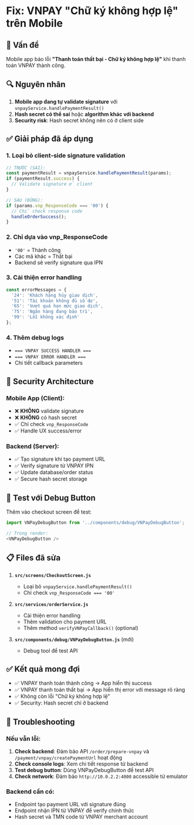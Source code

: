 # Fix: VNPAY "Chữ ký không hợp lệ" trên Mobile

## 🚨 Vấn đề
Mobile app báo lỗi **"Thanh toán thất bại - Chữ ký không hợp lệ"** khi thanh toán VNPAY thành công.

## 🔍 Nguyên nhân
1. **Mobile app đang tự validate signature** với `vnpayService.handlePaymentResult()`
2. **Hash secret có thể sai** hoặc **algorithm khác với backend**
3. **Security risk**: Hash secret không nên có ở client side

## ✅ Giải pháp đã áp dụng

### 1. **Loại bỏ client-side signature validation**
```javascript
// TRƯỚC (SAI):
const paymentResult = vnpayService.handlePaymentResult(params);
if (paymentResult.success) {
  // Validate signature ở client
}

// SAU (ĐÚNG):
if (params.vnp_ResponseCode === '00') {
  // Chỉ check response code
  handleOrderSuccess();
}
```

### 2. **Chỉ dựa vào vnp_ResponseCode**
- `'00'` = Thành công
- Các mã khác = Thất bại
- Backend sẽ verify signature qua IPN

### 3. **Cải thiện error handling**
```javascript
const errorMessages = {
  '24': 'Khách hàng hủy giao dịch',
  '51': 'Tài khoản không đủ số dư', 
  '65': 'Vượt quá hạn mức giao dịch',
  '75': 'Ngân hàng đang bảo trì',
  '99': 'Lỗi không xác định'
};
```

### 4. **Thêm debug logs**
- `=== VNPAY SUCCESS HANDLER ===`
- `=== VNPAY ERROR HANDLER ===`
- Chi tiết callback parameters

## 🔐 Security Architecture

### Mobile App (Client):
- ❌ **KHÔNG** validate signature
- ❌ **KHÔNG** có hash secret
- ✅ Chỉ check `vnp_ResponseCode`
- ✅ Handle UX success/error

### Backend (Server):
- ✅ Tạo signature khi tạo payment URL
- ✅ Verify signature từ VNPAY IPN
- ✅ Update database/order status
- ✅ Secure hash secret storage

## 🧪 Test với Debug Button

Thêm vào checkout screen để test:
```javascript
import VNPayDebugButton from '../components/debug/VNPayDebugButton';

// Trong render:
<VNPayDebugButton />
```

## 📋 Files đã sửa

1. **`src/screens/CheckoutScreen.js`**
   - Loại bỏ `vnpayService.handlePaymentResult()`
   - Chỉ check `vnp_ResponseCode === '00'`

2. **`src/services/orderService.js`**
   - Cải thiện error handling
   - Thêm validation cho payment URL
   - Thêm method `verifyVNPayCallback()` (optional)

3. **`src/components/debug/VNPayDebugButton.js`** (mới)
   - Debug tool để test API

## ✅ Kết quả mong đợi

- ✅ VNPAY thanh toán thành công → App hiển thị success
- ✅ VNPAY thanh toán thất bại → App hiển thị error với message rõ ràng  
- ✅ Không còn lỗi "Chữ ký không hợp lệ"
- ✅ Security: Hash secret chỉ ở backend

## 🔧 Troubleshooting

### Nếu vẫn lỗi:
1. **Check backend**: Đảm bảo API `/order/prepare-vnpay` và `/payment/vnpay/createPaymentUrl` hoạt động
2. **Check console logs**: Xem chi tiết response từ backend
3. **Test debug button**: Dùng VNPayDebugButton để test API
4. **Check network**: Đảm bảo `http://10.0.2.2:4000` accessible từ emulator

### Backend cần có:
- Endpoint tạo payment URL với signature đúng
- Endpoint nhận IPN từ VNPAY để verify chính thức
- Hash secret và TMN code từ VNPAY merchant account 